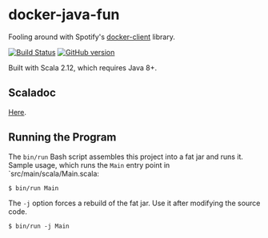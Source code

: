 # docker-java-fun

Fooling around with Spotify's [docker-client]() library.

[![Build Status](https://travis-ci.org/mslinn/docker-java-fun.svg?branch=master)](https://travis-ci.org/mslinn/docker-java-fun)
[![GitHub version](https://badge.fury.io/gh/mslinn%2Fdocker-java-fun.svg)](https://badge.fury.io/gh/mslinn%2Fdocker-java-fun)

Built with Scala 2.12, which requires Java 8+.

## Scaladoc
[Here](http://mslinn.github.io/docker-java-fun/latest/api/index.html).

## Running the Program
The `bin/run` Bash script assembles this project into a fat jar and runs it.
Sample usage, which runs the `Main` entry point in `src/main/scala/Main.scala:

```
$ bin/run Main
```

The `-j` option forces a rebuild of the fat jar. 
Use it after modifying the source code.

```
$ bin/run -j Main
```
